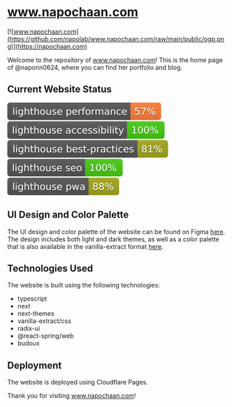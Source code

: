 # www.napochaan.com

[![www.napochaan.com](https://github.com/napolab/www.napochaan.com/raw/main/public/ogp.png)](https://napochaan.com)

Welcome to the repository of www.napochaan.com! This is the home page of @naporin0624, where you can find her portfolio and blog.

## Current Website Status

[![performance score budge](https://github.com/napolab/www.napochaan.com/raw/gh-pages/lighthouse/lighthouse_performance.svg)](https://napolab.github.io/www.napochaan.com/lighthouse/napochaan_com#performance)
[![accessibility score budge](https://github.com/napolab/www.napochaan.com/raw/gh-pages/lighthouse/lighthouse_accessibility.svg)](https://napolab.github.io/www.napochaan.com/lighthouse/napochaan_com#accessibility)
[![best-practices score budge](https://github.com/napolab/www.napochaan.com/raw/gh-pages/lighthouse/lighthouse_best-practices.svg)](https://napolab.github.io/www.napochaan.com/lighthouse/napochaan_com#best-practices)
[![seo score budge](https://github.com/napolab/www.napochaan.com/raw/gh-pages/lighthouse/lighthouse_seo.svg)](https://napolab.github.io/www.napochaan.com/lighthouse/napochaan_com#seo)
[![pwa score budge](https://github.com/napolab/www.napochaan.com/raw/gh-pages/lighthouse/lighthouse_pwa.svg)](https://napolab.github.io/www.napochaan.com/lighthouse/napochaan_com#pwa)

## UI Design and Color Palette

The UI design and color palette of the website can be found on Figma [here](https://www.figma.com/file/JZ24VUuy639Kf29oiB32FX/www.napochaan.com?node-id=0%3A1). The design includes both light and dark themes, as well as a color palette that is also available in the vanilla-extract format [here](https://github.com/napolab/www.napochaan.com/tree/main/src/theme/config).

## Technologies Used

The website is built using the following technologies:

- typescript
- next
- next-themes
- vanilla-extract/css
- radix-ui
- @react-spring/web
- budoux

## Deployment

The website is deployed using Cloudflare Pages.

Thank you for visiting www.napochaan.com!
